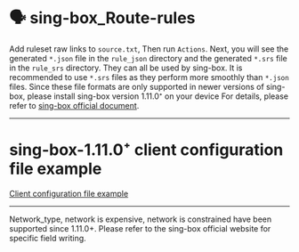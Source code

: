 # 🗣 sing-box_Route-rules

Add ruleset raw links to `source.txt`, Then run `Actions`. Next, you will see the generated `*.json` file in the `rule_json` directory and the generated `*.srs` file in the `rule_srs` directory. They can all be used by sing-box. It is recommended to use `*.srs` files as they perform more smoothly than `*.json` files. Since these file formats are only supported in newer versions of sing-box, please install sing-box version 1.11.0⁺ on your device For details, please refer to [sing-box official document](https://sing-box.sagernet.org).

---

# sing-box-1.11.0⁺ client configuration file example

[Client configuration file example](https://raw.githubusercontent.com/tangnahuaite/sing-box_Route-rules/main/1.11.0⁺example.json)

---
Network_type, network is expensive, network is constrained have been supported since 1.11.0+. Please refer to the sing-box official website for specific field writing.
